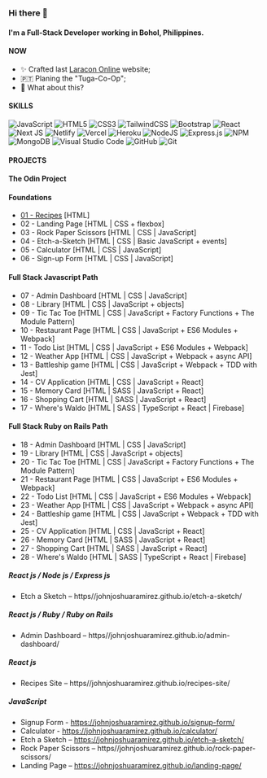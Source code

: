 <!--
**johnjoshuaramirez/johnjoshuaramirez** is a ✨ _special_ ✨ repository because its `README.md` (this file) appears on your GitHub profile.
-->
### Hi there 👋

#### I'm a Full-Stack Developer working in Bohol, Philippines.

#### NOW

- ✨ Crafted last [Laracon Online](https://laracon.net) website;
- 🇵🇹 Planing the "Tuga-Co-Op";
- 🍑 What about this?

#### SKILLS
![JavaScript](https://img.shields.io/badge/javascript-%23323330.svg?style=for-the-badge&logo=javascript&logoColor=%23F7DF1E) ![HTML5](https://img.shields.io/badge/html5-%23E34F26.svg?style=for-the-badge&logo=html5&logoColor=white) ![CSS3](https://img.shields.io/badge/css3-%231572B6.svg?style=for-the-badge&logo=css3&logoColor=white) ![TailwindCSS](https://img.shields.io/badge/tailwindcss-%2338B2AC.svg?style=for-the-badge&logo=tailwind-css&logoColor=white) 	![Bootstrap](https://img.shields.io/badge/bootstrap-%23563D7C.svg?style=for-the-badge&logo=bootstrap&logoColor=white) ![React](https://img.shields.io/badge/react-%2320232a.svg?style=for-the-badge&logo=react&logoColor=%2361DAFB) ![Next JS](https://img.shields.io/badge/Next-black?style=for-the-badge&logo=next.js&logoColor=white) ![Netlify](https://img.shields.io/badge/netlify-%23000000.svg?style=for-the-badge&logo=netlify&logoColor=#00C7B7) ![Vercel](https://img.shields.io/badge/vercel-%23000000.svg?style=for-the-badge&logo=vercel&logoColor=white) ![Heroku](https://img.shields.io/badge/heroku-%23430098.svg?style=for-the-badge&logo=heroku&logoColor=white) ![NodeJS](https://img.shields.io/badge/node.js-6DA55F?style=for-the-badge&logo=node.js&logoColor=white) ![Express.js](https://img.shields.io/badge/express.js-%23404d59.svg?style=for-the-badge&logo=express&logoColor=%2361DAFB) ![NPM](https://img.shields.io/badge/NPM-%23000000.svg?style=for-the-badge&logo=npm&logoColor=white) ![MongoDB](https://img.shields.io/badge/MongoDB-%234ea94b.svg?style=for-the-badge&logo=mongodb&logoColor=white) ![Visual Studio Code](https://img.shields.io/badge/Visual%20Studio%20Code-0078d7.svg?style=for-the-badge&logo=visual-studio-code&logoColor=white) ![GitHub](https://img.shields.io/badge/github-%23121011.svg?style=for-the-badge&logo=github&logoColor=white) ![Git](https://img.shields.io/badge/git-%23F05033.svg?style=for-the-badge&logo=git&logoColor=white)

#### PROJECTS

#### The Odin Project

#### Foundations

- <a href="https://github.com/IlyaEru/odin-recipes">01 - Recipes</a> [HTML]  
- 02 - Landing Page [HTML | CSS + flexbox]  
- 03 - Rock Paper Scissors [HTML | CSS | JavaScript]  
- 04 - Etch-a-Sketch [HTML | CSS | Basic JavaScript + events]  
- 05 - Calculator [HTML | CSS | JavaScript]  
- 06 - Sign-up Form [HTML | CSS | JavaScript]  

#### Full Stack Javascript Path
- 07 - Admin Dashboard [HTML | CSS | JavaScript]
- 08 - Library [HTML | CSS | JavaScript + objects]
- 09 - Tic Tac Toe [HTML | CSS | JavaScript + Factory Functions + The Module Pattern]
- 10 - Restaurant Page [HTML | CSS | JavaScript + ES6 Modules + Webpack]
- 11 - Todo List [HTML | CSS | JavaScript + ES6 Modules + Webpack]
- 12 - Weather App [HTML | CSS | JavaScript + Webpack + async API]
- 13 - Battleship game [HTML | CSS | JavaScript + Webpack + TDD with Jest]
- 14 - CV Application [HTML | CSS | JavaScript + React]
- 15 - Memory Card [HTML | SASS | JavaScript + React]
- 16 - Shopping Cart [HTML | SASS | JavaScript + React]
- 17 - Where's Waldo [HTML | SASS | TypeScript + React | Firebase]

#### Full Stack Ruby on Rails Path

- 18 - Admin Dashboard [HTML | CSS | JavaScript]
- 19 - Library [HTML | CSS | JavaScript + objects]
- 20 - Tic Tac Toe [HTML | CSS | JavaScript + Factory Functions + The Module Pattern]
- 21 - Restaurant Page [HTML | CSS | JavaScript + ES6 Modules + Webpack]
- 22 - Todo List [HTML | CSS | JavaScript + ES6 Modules + Webpack]
- 23 - Weather App [HTML | CSS | JavaScript + Webpack + async API]
- 24 - Battleship game [HTML | CSS | JavaScript + Webpack + TDD with Jest]
- 25 - CV Application [HTML | CSS | JavaScript + React]
- 26 - Memory Card [HTML | SASS | JavaScript + React]
- 27 - Shopping Cart [HTML | SASS | JavaScript + React]
- 28 - Where's Waldo [HTML | SASS | TypeScript + React | Firebase]


##### React js / Node js / Express js
- Etch a Sketch – https//johnjoshuaramirez.github.io/etch-a-sketch/

##### React js / Ruby / Ruby on Rails
- Admin Dashboard – https//johnjoshuaramirez.github.io/admin-dashboard/

##### React js
- Recipes Site – https//johnjoshuaramirez.github.io/recipes-site/

##### JavaScript
- Signup Form - https://johnjoshuaramirez.github.io/signup-form/
- Calculator - https://johnjoshuaramirez.github.io/calculator/
- Etch a Sketch – https://johnjoshuaramirez.github.io/etch-a-sketch/
- Rock Paper Scissors – https//johnjoshuaramirez.github.io/rock-paper-scissors/
- Landing Page – https://johnjoshuaramirez.github.io/landing-page/

